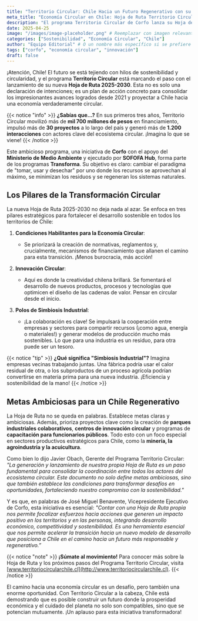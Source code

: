 ```yaml
---
title: "Territorio Circular: Chile Hacia un Futuro Regenerativo con su Nueva Hoja de Ruta 2025-2030"
meta_title: "Economía Circular en Chile: Hoja de Ruta Territorio Circular 2025-2030"
description: "El programa Territorio Circular de Corfo lanza su Hoja de Ruta 2025-2030, impulsando la economía circular en Chile con metas ambiciosas y un enfoque en la sostenibilidad."
date: 2025-04-25
image: "/images/image-placeholder.png" # Reemplazar con imagen relevante si es posible
categories: ["Sostenibilidad", "Economía Circular", "Chile"]
author: "Equipo Editorial" # O un nombre más específico si se prefiere
tags: ["corfo", "economía circular", "innovación"]
draft: false
---
```


¡Atención, Chile! El futuro se está tejiendo con hilos de sostenibilidad y circularidad, y el programa **Territorio Circular** está marcando el paso con el lanzamiento de su nueva **Hoja de Ruta 2025-2030**. Esta no es solo una declaración de intenciones; es un plan de acción concreto para consolidar los impresionantes avances logrados desde 2021 y proyectar a Chile hacia una economía verdaderamente circular.

{{< notice "info" >}}
**¿Sabías que...?** En sus primeros tres años, Territorio Circular movilizó más de **mil 700 millones de pesos** en financiamiento, impulsó más de **30 proyectos** a lo largo del país y generó más de **1.200 interacciones** con actores clave del ecosistema circular. ¡Imagina lo que se viene!
{{< /notice >}}

Este ambicioso programa, una iniciativa de **Corfo** con el apoyo del **Ministerio de Medio Ambiente** y ejecutado por **SOFOFA Hub**, forma parte de los programas **Transforma**. Su objetivo es claro: cambiar el paradigma de "tomar, usar y desechar" por uno donde los recursos se aprovechan al máximo, se minimizan los residuos y se regeneran los sistemas naturales.

## Los Pilares de la Transformación Circular

La nueva Hoja de Ruta 2025-2030 no deja nada al azar. Se enfoca en tres pilares estratégicos para fortalecer el desarrollo sostenible en todos los territorios de Chile:

1.  **Condiciones Habilitantes para la Economía Circular**:
    *   Se priorizará la creación de normativas, reglamentos y, crucialmente, mecanismos de financiamiento que allanen el camino para esta transición. ¡Menos burocracia, más acción!

2.  **Innovación Circular**:
    *   Aquí es donde la creatividad chilena brillará. Se fomentará el desarrollo de nuevos productos, procesos y tecnologías que optimicen el diseño de las cadenas de valor. Pensar en circular desde el inicio.

3.  **Polos de Simbiosis Industrial**:
    *   ¡La colaboración es clave! Se impulsará la cooperación entre empresas y sectores para compartir recursos (¡como agua, energía o materiales!) y generar modelos de producción mucho más sostenibles. Lo que para una industria es un residuo, para otra puede ser un tesoro.

{{< notice "tip" >}}
**¿Qué significa "Simbiosis Industrial"?** Imagina empresas vecinas trabajando juntas. Una fábrica podría usar el calor residual de otra, o los subproductos de un proceso agrícola podrían convertirse en materia prima para una nueva industria. ¡Eficiencia y sostenibilidad de la mano!
{{< /notice >}}

## Metas Ambiciosas para un Chile Regenerativo

La Hoja de Ruta no se queda en palabras. Establece metas claras y ambiciosas. Además, prioriza proyectos clave como la creación de **parques industriales colaborativos**, **centros de innovación circular** y programas de **capacitación para funcionarios públicos**. Todo esto con un foco especial en sectores productivos estratégicos para Chile, como la **minería, la agroindustria y la acuicultura**.

Como bien lo dijo Javier Obach, Gerente del Programa Territorio Circular: *"La generación y lanzamiento de nuestra propia Hoja de Ruta es un paso fundamental para consolidar la coordinación entre todos los actores del ecosistema circular. Este documento no solo define metas ambiciosas, sino que también establece las condiciones para transformar desafíos en oportunidades, fortaleciendo nuestro compromiso con la sostenibilidad."*

Y es que, en palabras de José Miguel Benavente, Vicepresidente Ejecutivo de Corfo, esta iniciativa es esencial: *"Contar con una Hoja de Ruta propia nos permite focalizar esfuerzos hacia acciones que generen un impacto positivo en los territorios y en las personas, integrando desarrollo económico, competitividad y sostenibilidad. Es una herramienta esencial que nos permite acelerar la transición hacia un nuevo modelo de desarrollo que posiciona a Chile en el camino hacia un futuro más responsable y regenerativo.”*

{{< notice "note" >}}
**¡Súmate al movimiento!** Para conocer más sobre la Hoja de Ruta y los próximos pasos del Programa Territorio Circular, visita [www.territoriocircularchile.cl](http://www.territoriocircularchile.cl).
{{< /notice >}}

El camino hacia una economía circular es un desafío, pero también una enorme oportunidad. Con Territorio Circular a la cabeza, Chile está demostrando que es posible construir un futuro donde la prosperidad económica y el cuidado del planeta no solo son compatibles, sino que se potencian mutuamente. ¡Un aplauso para esta iniciativa transformadora!

